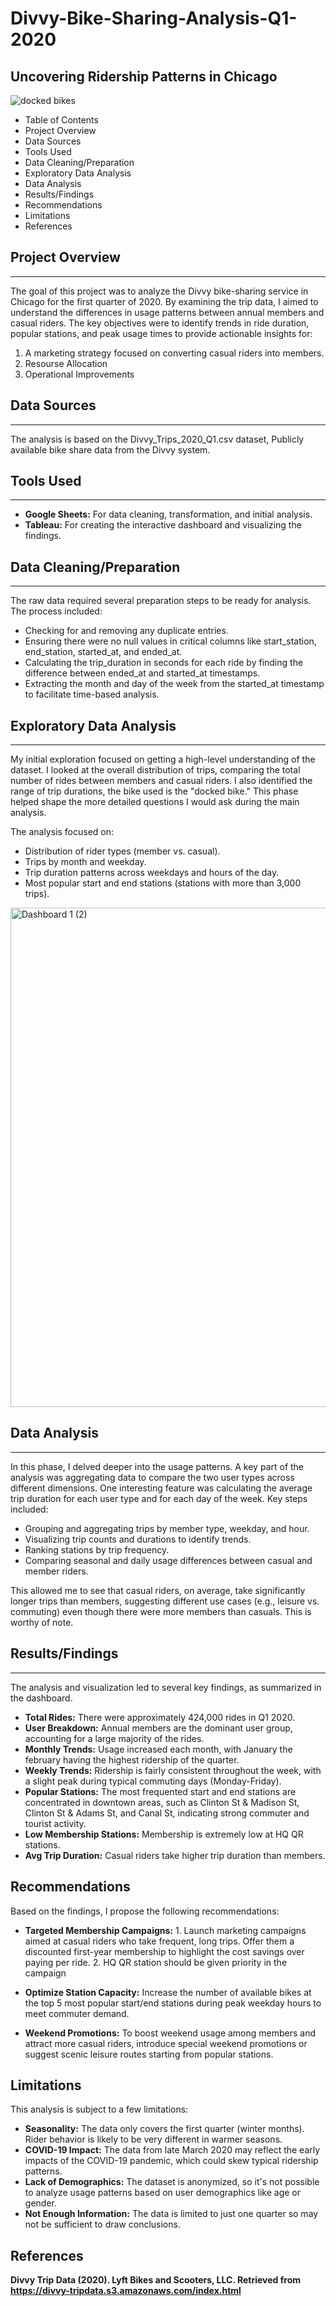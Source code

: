 # Divvy-Bike-Sharing-Analysis-Q1-2020
## Uncovering Ridership Patterns in Chicago

![docked bikes](https://github.com/user-attachments/assets/6c146ac6-7e16-4304-aa1e-4235a86bea82)


- Table of Contents
- Project Overview
- Data Sources
- Tools Used
- Data Cleaning/Preparation
- Exploratory Data Analysis
- Data Analysis
- Results/Findings
- Recommendations
- Limitations
- References

## Project Overview

---

The goal of this project was to analyze the Divvy bike-sharing service in Chicago for the first quarter of 2020. By examining the trip data, I aimed to understand the differences in usage patterns between annual members and casual riders. The key objectives were to identify trends in ride duration, popular stations, and peak usage times to provide actionable insights for:
1. A marketing strategy focused on converting casual riders into members.
2. Resourse Allocation
3. Operational Improvements

## Data Sources

---

The analysis is based on the Divvy_Trips_2020_Q1.csv dataset, Publicly available bike share data from the Divvy system.

## Tools Used

---

- **Google Sheets:** For data cleaning, transformation, and initial analysis.
- **Tableau:** For creating the interactive dashboard and visualizing the findings.
  
## Data Cleaning/Preparation

---

The raw data required several preparation steps to be ready for analysis. The process included:

- Checking for and removing any duplicate entries.
- Ensuring there were no null values in critical columns like start_station, end_station, started_at, and ended_at.
- Calculating the trip_duration in seconds for each ride by finding the difference between ended_at and started_at timestamps.
- Extracting the month and day of the week from the started_at timestamp to facilitate time-based analysis.

## Exploratory Data Analysis
---

My initial exploration focused on getting a high-level understanding of the dataset. I looked at the overall distribution of trips, comparing the total number of rides between members and casual riders. I also identified the range of trip durations, the bike used is the "docked bike." This phase helped shape the more detailed questions I would ask during the main analysis.

The analysis focused on:
- Distribution of rider types (member vs. casual).
- Trips by month and weekday.
- Trip duration patterns across weekdays and hours of the day.
- Most popular start and end stations (stations with more than 3,000 trips).

<img width="999" height="799" alt="Dashboard 1 (2)" src="https://github.com/user-attachments/assets/0d2f774e-7e04-49f9-a755-55706ff5b0cc" />



## Data Analysis

---

In this phase, I delved deeper into the usage patterns. A key part of the analysis was aggregating data to compare the two user types across different dimensions.
One interesting feature was calculating the average trip duration for each user type and for each day of the week. 
Key steps included:
- Grouping and aggregating trips by member type, weekday, and hour.
- Visualizing trip counts and durations to identify trends.
- Ranking stations by trip frequency.
- Comparing seasonal and daily usage differences between casual and member riders.

This allowed me to see that casual riders, on average, take significantly longer trips than members, suggesting different use cases (e.g., leisure vs. commuting) even though there were more members than casuals. This is worthy of note.

## Results/Findings

---

The analysis and visualization led to several key findings, as summarized in the dashboard.

- **Total Rides:** There were approximately 424,000 rides in Q1 2020.
- **User Breakdown:** Annual members are the dominant user group, accounting for a large majority of the rides.
- **Monthly Trends:** Usage increased each month, with January the february having the highest ridership of the quarter.
- **Weekly Trends:** Ridership is fairly consistent throughout the week, with a slight peak during typical commuting days (Monday-Friday).
- **Popular Stations:** The most frequented start and end stations are concentrated in downtown areas, such as Clinton St & Madison St, Clinton St & Adams St, and Canal St, indicating strong commuter and tourist activity.
- **Low Membership Stations:** Membership is extremely low at HQ QR stations.
- **Avg Trip Duration:** Casual riders take higher trip duration than members.
  
## Recommendations

Based on the findings, I propose the following recommendations:

- **Targeted Membership Campaigns:** 1. Launch marketing campaigns aimed at casual riders who take frequent, long trips. Offer them a discounted first-year membership to highlight the cost savings over paying per ride. 2. HQ QR station should be given priority in the campaign

- **Optimize Station Capacity:** Increase the number of available bikes at the top 5 most popular start/end stations during peak weekday hours to meet commuter demand.

- **Weekend Promotions:** To boost weekend usage among members and attract more casual riders, introduce special weekend promotions or suggest scenic leisure routes starting from popular stations.
  
## Limitations

This analysis is subject to a few limitations:

- **Seasonality:** The data only covers the first quarter (winter months). Rider behavior is likely to be very different in warmer seasons.
- **COVID-19 Impact:** The data from late March 2020 may reflect the early impacts of the COVID-19 pandemic, which could skew typical ridership patterns.
- **Lack of Demographics:** The dataset is anonymized, so it's not possible to analyze usage patterns based on user demographics like age or gender.
- **Not Enough Information:** The data is limited to just one quarter so may not be sufficient to draw conclusions.
  
## References

**Divvy Trip Data (2020). Lyft Bikes and Scooters, LLC. Retrieved from https://divvy-tripdata.s3.amazonaws.com/index.html**
